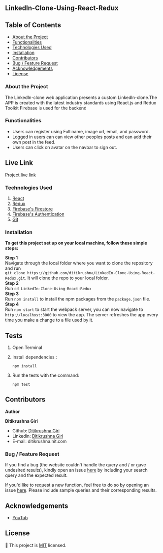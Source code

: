 ## LinkedIn-Clone-Using-React-Redux



## Table of Contents

- [About the Project](#about-the-project)
- [Functionalities](#functionalities)
- [Technologies Used](#technologies-used)
- [Installation](#installation)
- [Contributors](#contributors)
- [Bug / Feature Request](#bug--feature-request)
- [Acknowledgements](#acknowledgements)
- [License](#license)


### About the Project

The LinkedIn-clone web application presents a custom LinkedIn-clone.The APP is created with the latest industry standards using React.js and Redux Toolkit
Firebase is used for the backend <br>


### Functionalities

- Users can register using Full name, image url, email, and password.
- Logged in users can can view other peoples posts and can add their own post in the feed.
- Users can click on avatar on the navbar to sign out.



## Live Link 

[Project live link](https://linkedin-clone-e25d6.web.app/)

### Technologies Used 

1. [React](https://reactjs.org/) 
2. [Redux](https://redux.js.org/)
3. [Firebase's Firestore](https://firebase.google.com/)
4. [Firebase's Authentication](https://firebase.google.com/docs/auth)
5. [Git](https://git-scm.com/) 

### Installation 

**To get this project set up on your local machine, follow these simple steps:**

**Step 1**<br>
Navigate through the local folder where you want to clone the repository and run<br>
`git clone https://github.com/ditikrushna/LinkedIn-Clone-Using-React-Redux.git`. It will clone the repo to your local folder.<br>
**Step 2**<br>
Run `cd LinkedIn-Clone-Using-React-Redux`<br>
**Step 3**<br>
Run `npm install` to install the npm packages from the `package.json` file.<br>
**Step 4**<br>
Run `npm start` to start the webpack server, you can now navigate to `http://localhost:3000` to view the app. The server refreshes the app every time you make a change to a file used by it.<br>



## Tests

1. Open Terminal

2. Install dependencies :

   `npm install`

3. Run the tests with the command:

   `npm test`


## Contributors

**Author**

​**Ditikrushna Giri**

- Github: [Ditikrushna Giri](https://github.com/ditikrushna)
- Linkedin: [Ditikrushna Giri](https://www.linkedin.com/in/ditikrushna)
- E-mail: ditikrushna.nit.com

### Bug / Feature Request
If you find a bug (the website couldn't handle the query and / or gave undesired results), kindly open an issue [here](https://github.com/ditikrushna/LinkedIn-Clone-Using-React-Redux/issues) by including your search query and the expected result.

If you'd like to request a new function, feel free to do so by opening an issue [here](https://github.com/ditikrushna/LinkedIn-Clone-Using-React-Redux/issues/new). Please include sample queries and their corresponding results.


## Acknowledgements

- [YouTub]()

## License

📝
This project is [MIT](https://opensource.org/licenses/MIT) licensed.
